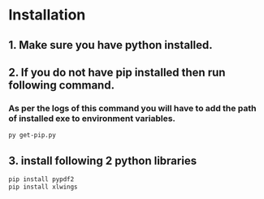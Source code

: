 # Installation

## 1. Make sure you have python installed.

## 2. If you do not have pip installed then run following command.  
### As per the logs of this command you will have to add the path of installed exe to environment variables.

```bash
py get-pip.py

```

## 3. install following 2 python libraries

```bash
pip install pypdf2
pip install xlwings

```  